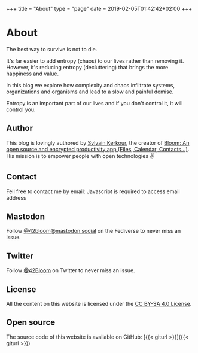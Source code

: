 +++
title = "About"
type = "page"
date = 2019-02-05T01:42:42+02:00
+++

# About
<!--
We believe that entropy (which can be defined as a measurement of chaos, complexity) is inevitable, and equilibrium is death.
As product designers, developers, entrepreneurs, managers... it's our role to manage complexity.
We share on this blog our ideas and experience on how we tackle entropy and keep things simple. -->

<!-- Sometime, it's the lack of entropy that can be fatal: in cryptography or in lottery for example. Anyway -->

The best way to survive is not to die.

It's far easier to add entropy (chaos) to our lives rather than removing it.
However, it's reducing entropy (decluttering) that brings the more happiness and value.

<!-- Equilibrium is death and too much entropy (chaos) is fatal. -->

In this blog we explore how complexity and chaos infiltrate systems, organizations and organisms and lead to a slow and painful demise.


Entropy is an important part of our lives and if you don't control it, it will control you.




## Author

This blog is lovingly authored by
<a href="https://kerkour.fr" rel="noopener" target="_blank">Sylvain Kerkour</a>, the creator of
<a href="https://bloom.sh" target="_blank" rel="noopener">
Bloom: An open source and encrypted productivity app (Files, Calendar, Contacts...)</a>.<br />
His mission is to empower people with open technologies ✌️



## Contact

Fell free to contact me by email: <span class="obfuscated-email">Javascript is required to access email address</span>



## Mastodon

Follow
<a href="https://mastodon.social/@42bloom" target="_blank" rel="noopener">@42bloom@mastodon.social</a> on the Fediverse to never miss an issue.



## Twitter

Follow
<a href="https://twitter.com/@42Bloom" target="_blank" rel="noopener">@42Bloom</a> on Twitter to never miss an issue.



## License

All the content on this website is licensed under the
[CC BY-SA 4.0 License](https://creativecommons.org/licenses/by-sa/4.0/).


## Open source

The source code of this website is available on GitHub:
[{{< giturl >}}]({{< giturl >}})
